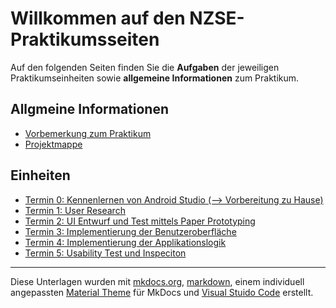 # Willkommen auf den NZSE-Praktikumsseiten



Auf den folgenden Seiten finden Sie die **Aufgaben** der jeweiligen Praktikumseinheiten sowie **allgemeine Informationen** zum Praktikum.

## Allgmeine Informationen

* [Vorbemerkung zum Praktikum](vorbemerkung.md)
* [Projektmappe](projektmappe.md)

## Einheiten

* [Termin 0: Kennenlernen von Android Studio (--> Vorbereitung zu Hause)](termin1.md)
* [Termin 1: User Research](termin2.md)
* [Termin 2: UI Entwurf und Test mittels Paper Prototyping](termin3.md)
* [Termin 3: Implementierung der Benutzeroberfläche](termin4.md)
* [Termin 4: Implementierung der Applikationslogik](termin5.md)
* [Termin 5: Usability Test und Inspeciton](termin6.md)

----
Diese Unterlagen wurden mit [mkdocs.org](http://mkdocs.org), [markdown](https://en.wikipedia.org/wiki/Markdown), einem individuell angepassten [Material Theme](https://github.com/squidfunk/mkdocs-material) für MkDocs und [Visual Stuido Code](https://code.visualstudio.com/) erstellt.
